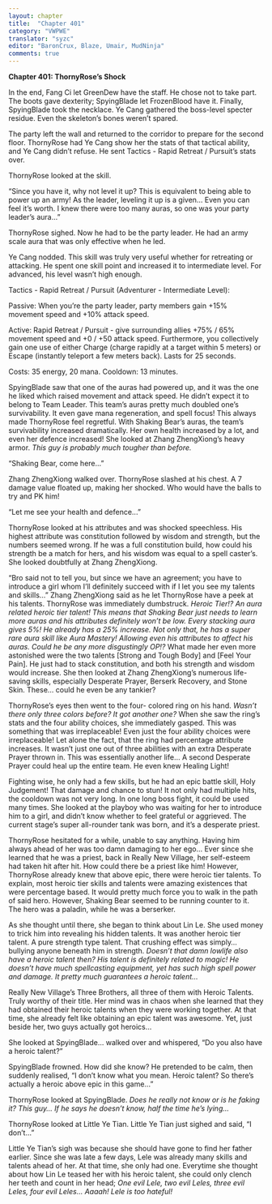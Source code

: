 ```yaml
---
layout: chapter
title:  "Chapter 401"
category: "VWPWE"
translator: "syzc"
editor: "BaronCrux, Blaze, Umair, MudNinja"
comments: true
---
```


**Chapter 401: ThornyRose’s Shock**

In the end, Fang Ci let GreenDew have the staff. He chose not to take part. The boots gave dexterity; SpyingBlade let FrozenBlood have it. Finally, SpyingBlade took the necklace. Ye Cang gathered the boss-level specter residue. Even the skeleton’s bones weren’t spared. 

The party left the wall and returned to the corridor to prepare for the second floor. ThornyRose had Ye Cang show her the stats of that tactical ability, and Ye Cang didn’t refuse. He sent Tactics - Rapid Retreat / Pursuit’s stats over.

ThornyRose looked at the skill. 

“Since you have it, why not level it up? This is equivalent to being able to power up an army! As the leader, leveling it up is a given… Even you can feel it’s worth. I knew there were too many auras, so one was your party leader’s aura...”

ThornyRose sighed. Now he had to be the party leader. He had an army scale aura that was only effective when he led.

Ye Cang nodded. This skill was truly very useful whether for retreating or attacking. He spent one skill point and increased it to intermediate level. For advanced, his level wasn’t high enough.

Tactics - Rapid Retreat / Pursuit (Adventurer - Intermediate Level): 

Passive: When you’re the party leader, party members gain +15% movement speed and +10% attack speed. 

Active: Rapid Retreat / Pursuit - give surrounding allies +75% / 65% movement speed and +0 / +50 attack speed. Furthermore, you collectively gain one use of either Charge (charge rapidly at a target within 5 meters) or Escape (instantly teleport a few meters back). Lasts for 25 seconds. 

Costs: 35 energy, 20 mana. Cooldown: 13 minutes.

SpyingBlade saw that one of the auras had powered up, and it was the one he liked which raised movement and attack speed. He didn’t expect it to belong to Team Leader. This team’s auras pretty much doubled one’s survivability. It even gave mana regeneration, and spell focus! This always made ThornyRose feel regretful. With Shaking Bear’s auras, the team’s survivability increased dramatically. Her own health increased by a lot, and even her defence increased! She looked at Zhang ZhengXiong’s heavy armor. *This guy is probably much tougher than before.* 

“Shaking Bear, come here...”

Zhang ZhengXiong walked over. ThornyRose slashed at his chest. A 7 damage value floated up, making her shocked. Who would have the balls to try and PK him! 

“Let me see your health and defence...”

ThornyRose looked at his attributes and was shocked speechless. His highest attribute was constitution followed by wisdom and strength, but the numbers seemed wrong. If he was a full constitution build, how could his strength be a match for hers, and his wisdom was equal to a spell caster’s. She looked doubtfully at Zhang ZhengXiong.

“Bro said not to tell you, but since we have an agreement; you have to introduce a girl whom I’ll definitely succeed with if I let you see my talents and skills...” Zhang ZhengXiong said as he let ThornyRose have a peek at his talents. ThornyRose was immediately dumbstruck. *Heroic Tier!? An aura related heroic tier talent! This means that Shaking Bear just needs to learn more auras and his attributes definitely won’t be low. Every stacking aura gives 5%! He already has a 25% increase. Not only that, he has a super rare aura skill like Aura Mastery! Allowing even his attributes to affect his auras. Could he be any more disgustingly OP!?* What made her even more astonished were the two talents [Strong and Tough Body] and [Feel Your Pain]. He just had to stack constitution, and both his strength and wisdom would increase. She then looked at Zhang ZhengXiong’s numerous life-saving skills, especially Desperate Prayer, Berserk Recovery, and Stone Skin. These… could he even be any tankier?

ThornyRose’s eyes then went to the four- colored ring on his hand. *Wasn’t there only three colors before? It got another one?* When she saw the ring’s stats and the four ability choices, she immediately gasped. This was something that was irreplaceable! Even just the four ability choices were irreplaceable! Let alone the fact, that the ring had percentage attribute increases. It wasn’t just one out of three abilities with an extra Desperate Prayer thrown in. This was essentially another life… A second Desperate Prayer could heal up the entire team. He even knew Healing Light! 

Fighting wise, he only had a few skills, but he had an epic battle skill, Holy Judgement! That damage and chance to stun! It not only had multiple hits, the cooldown was not very long. In one long boss fight, it could be used many times. She looked at the playboy who was waiting for her to introduce him to a girl, and didn’t know whether to feel grateful or aggrieved. The current stage’s super all-rounder tank was born, and it’s a desperate priest.

ThornyRose hesitated for a while, unable to say anything. Having him always ahead of her was too damn damaging to her ego… Ever since she learned that he was a priest, back in Really New Village, her self-esteem had taken hit after hit. How could there be a priest like him! However, ThornyRose already knew that above epic, there were heroic tier talents. To explain, most heroic tier skills and talents were amazing existences that were percentage based. It would pretty much force you to walk in the path of said hero. However, Shaking Bear seemed to be running counter to it. The hero was a paladin, while he was a berserker. 

As she thought until there, she began to think about Lin Le. She used money to trick him into revealing his hidden talents. It was another heroic tier talent. A pure strength type talent. That crushing effect was simply… bullying anyone beneath him in strength. *Doesn’t that damn lowlife also have a heroic talent then? His talent is definitely related to magic! He doesn’t have much spellcasting equipment, yet has such high spell power and damage. It pretty much guarantees a heroic talent...* 

Really New Village’s Three Brothers, all three of them with Heroic Talents. Truly worthy of their title. Her mind was in chaos when she learned that they had obtained their heroic talents when they were working together. At that time, she already felt like obtaining an epic talent was awesome. Yet, just beside her, two guys actually got heroics… 

She looked at SpyingBlade… walked over and whispered, “Do you also have a heroic talent?”

SpyingBlade frowned. How did she know? He pretended to be calm, then suddenly realised, “I don’t know what you mean. Heroic talent? So there’s actually a heroic above epic in this game...”

ThornyRose looked at SpyingBlade. *Does he really not know or is he faking it? This guy… If he says he doesn’t know, half the time he’s lying...*

ThornyRose looked at Little Ye Tian. Little Ye Tian just sighed and said, “I don’t...”

Little Ye Tian’s sigh was because she should have gone to find her father earlier. Since she was late a few days, Lele was already many skills and talents ahead of her. At that time, she only had one. Everytime she thought about how Lin Le teased her with his heroic talent, she could only clench her teeth and count in her head; *One evil Lele, two evil Leles, three evil Leles, four evil Leles… Aaaah! Lele is too hateful!*
